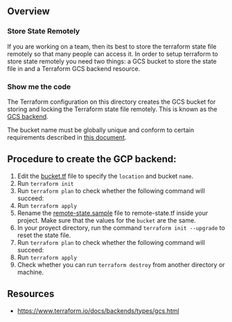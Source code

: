 ## Overview

### Store State Remotely

If you are working on a team, then its best to store the terraform state file remotely so that many people can access it. In order to setup terraform to store state remotely you need two things: a GCS bucket to store the state file in and a Terraform GCS backend resource.

### Show me the code

The Terraform configuration on this directory creates the GCS bucket for storing and locking the Terraform state file remotely.  This is known as the [GCS backend](https://www.terraform.io/docs/backends/types/gcs.html).

The bucket name must be globally unique and conform to certain requirements described in [this document](https://cloud.google.com/storage/docs/naming#requirements).

## Procedure to create the GCP backend:

1. Edit the [bucket.tf](bucket.tf) file to specify the `location` and bucket `name`.
2. Run `terraform init`
3. Run `terraform plan` to check whether the following command will succeed:
4. Run `terraform apply`
5. Rename the [remote-state.sample](../remote-state.sample) file to remote-state.tf inside your project. Make sure that the values for the `bucket` are the same.
6. In your proyect directory, run the command `terraform init --upgrade` to reset the state file.
7. Run `terraform plan` to check whether the following command will succeed:
8. Run `terraform apply`
9. Check whether you can run `terraform destroy` from another directory or machine.

## Resources
- https://www.terraform.io/docs/backends/types/gcs.html
